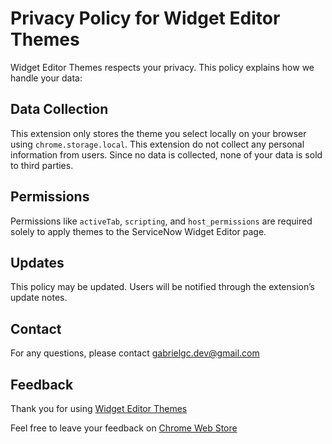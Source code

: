 # Privacy Policy for Widget Editor Themes

Widget Editor Themes respects your privacy. This policy explains how we handle your data:

## **Data Collection**
  
  This extension only stores the theme you select locally on your browser using `chrome.storage.local`.
  This extension do not collect any personal information from users.
  Since no data is collected, none of your data is sold to third parties.
  
## **Permissions**
  Permissions like `activeTab`, `scripting`, and `host_permissions` are required solely to apply themes to the ServiceNow Widget Editor page.
  
## **Updates**
  This policy may be updated. Users will be notified through the extension’s update notes.

## **Contact**
  For any questions, please contact gabrielgc.dev@gmail.com


## **Feedback**
  Thank you for using [Widget Editor Themes](https://chromewebstore.google.com/detail/widget-editor-themes/icipjjacemcdeggkobichmflmnfjbhej)

  Feel free to leave your feedback on [Chrome Web Store](https://chromewebstore.google.com/detail/widget-editor-themes/icipjjacemcdeggkobichmflmnfjbhej/reviews)
